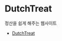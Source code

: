 # DutchTreat
정산을 쉽게 해주는 웹사이트
* [DutchTreat](https://seuha516.github.io/dutch-treat-js/DutchTreat.html)
